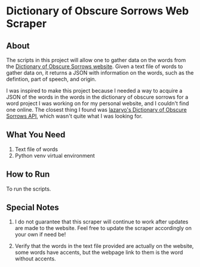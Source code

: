 # Dictionary of Obscure Sorrows Web Scraper

## About

The scripts in this project will allow one to gather data on the words from the [Dictionary of Obscure Sorrows website](https://www.thedictionaryofobscuresorrows.com/). Given a text file of words to gather data on, it returns a JSON with information on the words, such as the defintion, part of speech, and origin.

I was inspired to make this project because I needed a way to acquire a JSON of the words in the words in the dictionary of obscure sorrows for a word project I was working on for my personal website, and I couldn't find one online. The closest thing I found was [lazaryo's Dictionary of Obscure Sorrows API](https://github.com/lazaryo/obscure), which wasn't quite what I was looking for.

## What You Need

1. Text file of words
2. Python venv virtual environment

## How to Run

To run the scripts.

## Special Notes

1. I do not guarantee that this scraper will continue to work after updates are made to the website. Feel free to update the scraper accordingly on your own if need be!

2. Verify that the words in the text file provided are actually on the website, some words have accents, but the webpage link to them is the word without accents.
